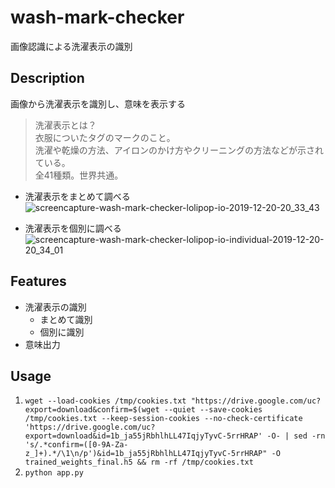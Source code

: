 # wash-mark-checker
画像認識による洗濯表示の識別

## Description
画像から洗濯表示を識別し、意味を表示する

>洗濯表示とは？  
衣服についたタグのマークのこと。  
洗濯や乾燥の方法、アイロンのかけ方やクリーニングの方法などが示されている。  
全41種類。世界共通。

- 洗濯表示をまとめて調べる  
![screencapture-wash-mark-checker-lolipop-io-2019-12-20-20_33_43](https://user-images.githubusercontent.com/20394831/71253446-45ef3980-236b-11ea-896a-d3e3052f4e51.png)

- 洗濯表示を個別に調べる
![screencapture-wash-mark-checker-lolipop-io-individual-2019-12-20-20_34_01](https://user-images.githubusercontent.com/20394831/71253445-45ef3980-236b-11ea-9452-7a586cfb24eb.png)


## Features
- 洗濯表示の識別
  - まとめて識別
  - 個別に識別
- 意味出力

## Usage
1. `wget --load-cookies /tmp/cookies.txt "https://drive.google.com/uc?export=download&confirm=$(wget --quiet --save-cookies /tmp/cookies.txt --keep-session-cookies --no-check-certificate 'https://drive.google.com/uc?export=download&id=1b_ja55jRbhlhLL47IqjyTyvC-5rrHRAP' -O- | sed -rn 's/.*confirm=([0-9A-Za-z_]+).*/\1\n/p')&id=1b_ja55jRbhlhLL47IqjyTyvC-5rrHRAP" -O trained_weights_final.h5 && rm -rf /tmp/cookies.txt`
2. `python app.py`
